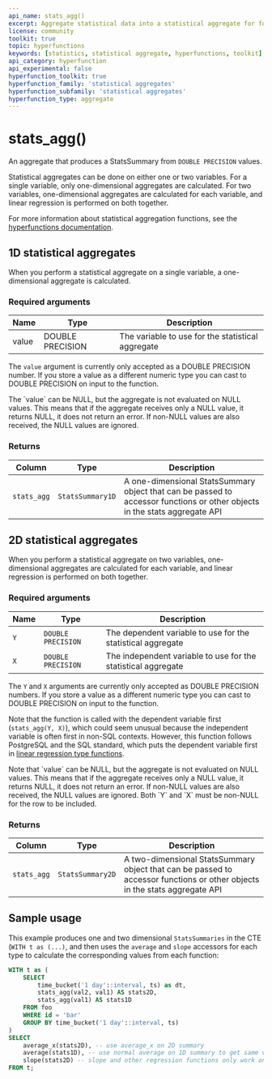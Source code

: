 ```yaml
---
api_name: stats_agg()
excerpt: Aggregate statistical data into a statistical aggregate for further analysis
license: community
toolkit: true
topic: hyperfunctions
keywords: [statistics, statistical aggregate, hyperfunctions, toolkit]
api_category: hyperfunction
api_experimental: false
hyperfunction_toolkit: true
hyperfunction_family: 'statistical aggregates'
hyperfunction_subfamily: 'statistical aggregates'
hyperfunction_type: aggregate
---
```


# stats_agg() <tag type="toolkit" content="Toolkit" />
An aggregate that produces a StatsSummary from `DOUBLE PRECISION` values. 

Statistical aggregates can be done on either one or two variables. 
For a single variable, only one-dimensional aggregates are calculated. 
For two variables, one-dimensional aggregates are calculated for 
each variable, and linear regression is performed on both together. 

For more information about statistical aggregation functions, see the
[hyperfunctions documentation][hyperfunctions-stats-agg].

## 1D statistical aggregates
When you perform a statistical aggregate on a single variable, a 
one-dimensional aggregate is calculated.

### Required arguments

|Name|Type|Description|
|-|-|-|
|value|DOUBLE PRECISION|The variable to use for the statistical aggregate|

The `value` argument is currently only accepted as a DOUBLE PRECISION number.
If you store a value as a different numeric type you can cast to DOUBLE PRECISION 
on input to the function.

<highlight type="note">
The `value` can be NULL, but the aggregate is not evaluated
on NULL values. This means that if the aggregate receives only a NULL value, it 
returns NULL, it does not return an error. If non-NULL values are also received, the NULL 
values are ignored. 
</highlight>

### Returns

|Column|Type|Description|
|-|-|-|
|`stats_agg`|`StatsSummary1D`|A one-dimensional StatsSummary object that can be passed to accessor functions or other objects in the stats aggregate API|

## 2D statistical aggregates
When you perform a statistical aggregate on two variables, 
one-dimensional aggregates are calculated for each variable, 
and linear regression is performed on both together. 

### Required arguments

|Name|Type|Description|
|-|-|-|
|`Y`|`DOUBLE PRECISION`|The dependent variable to use for the statistical aggregate|
|`X`|`DOUBLE PRECISION`|The independent variable to use for the statistical aggregate|

The `Y` and `X`  arguments are currently only accepted as DOUBLE PRECISION numbers.
If you store a value as a different numeric type you can cast to DOUBLE PRECISION 
on input to the function.

Note that the function is called with the dependent variable first (`stats_agg(Y, X)`), which
could seem unusual because the independent variable is often first in non-SQL contexts. 
However, this function follows PostgreSQL and the SQL standard, which puts the dependent 
variable first in [linear regression type functions][pg-stats-aggs]. 

<highlight type="note">
Note that `value` can be NULL, but the aggregate is not evaluated
on NULL values. This means that if the aggregate receives only a NULL value, it 
returns NULL, it does not return an error. If non-NULL values are also received, the NULL 
values are ignored. Both `Y` and `X` must be non-NULL for the row to be included.
</highlight>

### Returns

|Column|Type|Description|
|-|-|-|
|`stats_agg`|`StatsSummary2D`|A two-dimensional StatsSummary object that can be passed to accessor functions or other objects in the stats aggregate API|

## Sample usage
This example produces one and two dimensional `StatsSummaries` in the 
CTE (`WITH t as (...)`, and then uses the `average` and `slope` accessors 
for each type to calculate the corresponding values from each function: 
``` sql
WITH t as (
    SELECT
        time_bucket('1 day'::interval, ts) as dt,
        stats_agg(val2, val1) AS stats2D, 
        stats_agg(val1) AS stats1D 
    FROM foo
    WHERE id = 'bar'
    GROUP BY time_bucket('1 day'::interval, ts)
)
SELECT
    average_x(stats2D), -- use average_x on 2D summary
    average(stats1D), -- use normal average on 1D summary to get same value
    slope(stats2D) -- slope and other regression functions only work on 2D aggregates
FROM t;
```


[hyperfunctions-stats-agg]: timescaledb/:currentVersion:/how-to-guides/hyperfunctions/stats-aggs/
[pg-stats-aggs]: https://www.postgresql.org/docs/current/functions-aggregate.html#FUNCTIONS-AGGREGATE-STATISTICS-TABLE

